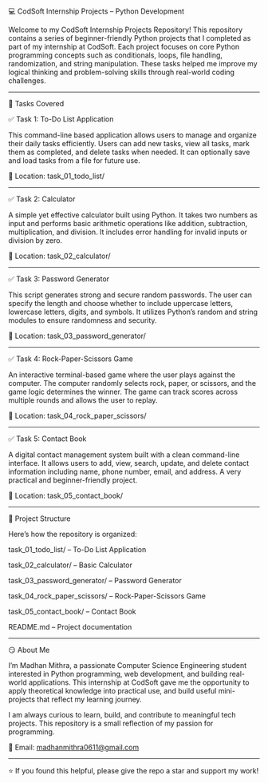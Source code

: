 
💻 CodSoft Internship Projects – Python Development

Welcome to my CodSoft Internship Projects Repository!
This repository contains a series of beginner-friendly Python projects that I completed as part of my internship at CodSoft. Each project focuses on core Python programming concepts such as conditionals, loops, file handling, randomization, and string manipulation. These tasks helped me improve my logical thinking and problem-solving skills through real-world coding challenges.


---

🔖 Tasks Covered

✅ Task 1: To-Do List Application

This command-line based application allows users to manage and organize their daily tasks efficiently. Users can add new tasks, view all tasks, mark them as completed, and delete tasks when needed. It can optionally save and load tasks from a file for future use.

📁 Location: task_01_todo_list/


---

✅ Task 2: Calculator

A simple yet effective calculator built using Python. It takes two numbers as input and performs basic arithmetic operations like addition, subtraction, multiplication, and division. It includes error handling for invalid inputs or division by zero.

📁 Location: task_02_calculator/


---

✅ Task 3: Password Generator

This script generates strong and secure random passwords. The user can specify the length and choose whether to include uppercase letters, lowercase letters, digits, and symbols. It utilizes Python’s random and string modules to ensure randomness and security.

📁 Location: task_03_password_generator/


---

✅ Task 4: Rock-Paper-Scissors Game

An interactive terminal-based game where the user plays against the computer. The computer randomly selects rock, paper, or scissors, and the game logic determines the winner. The game can track scores across multiple rounds and allows the user to replay.

📁 Location: task_04_rock_paper_scissors/


---

✅ Task 5: Contact Book

A digital contact management system built with a clean command-line interface. It allows users to add, view, search, update, and delete contact information including name, phone number, email, and address. A very practical and beginner-friendly project.

📁 Location: task_05_contact_book/


---

🧩 Project Structure

Here’s how the repository is organized:

task_01_todo_list/ – To-Do List Application

task_02_calculator/ – Basic Calculator

task_03_password_generator/ – Password Generator

task_04_rock_paper_scissors/ – Rock-Paper-Scissors Game

task_05_contact_book/ – Contact Book

README.md – Project documentation



---

😏 About Me

I’m Madhan Mithra, a passionate Computer Science Engineering student interested in Python programming, web development, and building real-world applications. This internship at CodSoft gave me the opportunity to apply theoretical knowledge into practical use, and build useful mini-projects that reflect my learning journey.

I am always curious to learn, build, and contribute to meaningful tech projects. This repository is a small reflection of my passion for programming.

📧 Email: madhanmithra0611@gmail.com


---

⭐ If you found this helpful, please give the repo a star and support my work!

